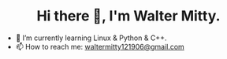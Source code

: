 <h1 align="center">Hi there 👋, I'm Walter Mitty.</h1>

- 🌱 I’m currently learning Linux & Python & C++.
- 📫 How to reach me: <waltermitty121906@gmail.com>
<!--
**saifeiLee/saifeiLee** is a ✨ _special_ ✨ repository because its `README.md` (this file) appears on your GitHub profile.

Here are some ideas to get you started:

- 🔭 I’m currently working on ...
- 🌱 I’m currently learning ...
- 👯 I’m looking to collaborate on ...
- 🤔 I’m looking for help with ...
- 💬 Ask me about ...
- 📫 How to reach me: ...
- 😄 Pronouns: ...
- ⚡ Fun fact: ...
-->
